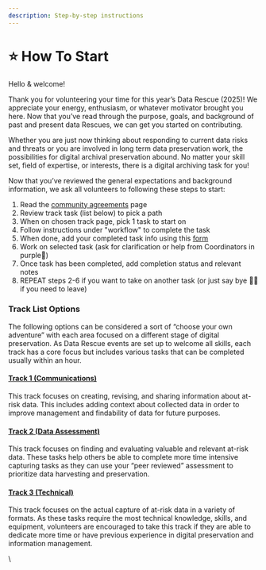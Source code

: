 ```yaml
---
description: Step-by-step instructions
---
```


# ⭐ How To Start

Hello & welcome!

Thank you for volunteering your time for this year’s Data Rescue (2025)! We appreciate your energy, enthusiasm, or whatever motivator brought you here. Now that you’ve read through the purpose, goals, and background of past and present data Rescues, we can get you started on contributing.

Whether you are just now thinking about responding to current data risks and threats or you are involved in long term data preservation work, the possibilities for digital archival preservation abound. No matter your skill set, field of expertise, or interests, there is a digital archiving task for you!

Now that you’ve reviewed the general expectations and background information, we ask all volunteers to following these steps to start:

1. Read the [community agreements](../) page&#x20;
2. Review track task (list below) to pick a path&#x20;
3. When on chosen track page, pick 1 task to start on
4. Follow instructions under "workflow" to complete the task
5. When done, add your completed task info using this [form](https://docs.google.com/forms/d/e/1FAIpQLSfII-rl4yUcGPJlPWk9knWMhC_qBueJLEPcC7vphPeVisLhHA/viewform?usp=sf_link)
6. Work on selected task (ask for clarification or help from Coordinators in purple💜)
7. Once task has been completed, add completion status and relevant notes
8. REPEAT steps 2-6 if you want to take on another task (or just say bye 👋🏼 if you need to leave)

### Track List Options

The following options can be considered a sort of “choose your own adventure” with each area focused on a different stage of digital preservation. As Data Rescue events are set up to welcome all skills, each track has a core focus but includes various tasks that can be completed usually within an hour.

#### [Track 1  (Communications)](track-1-communications.md)

This track focuses on creating, revising, and sharing information about at-risk data. This includes adding context about collected data in order to improve management and findability of data for future purposes.

#### [Track 2  (Data Assessment)](track-2-data-assessment.md)

This track focuses on finding and evaluating valuable and relevant at-risk data. These tasks help others be able to complete more time intensive capturing tasks as they can use your “peer reviewed” assessment to prioritize data harvesting and preservation.

#### [Track 3 (Technical)](track-3-technical.md)

This track focuses on the actual capture of at-risk data in a variety of formats. As these tasks require the most technical knowledge, skills, and equipment, volunteers are encouraged to take this track if they are able to dedicate more time or have previous experience in digital preservation and information management.

\
